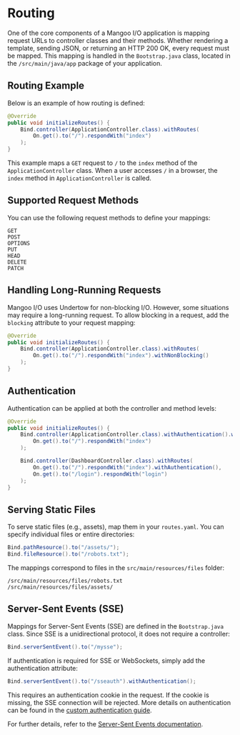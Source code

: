 # Routing

One of the core components of a Mangoo I/O application is mapping request URLs to controller classes and their methods. Whether rendering a template, sending JSON, or returning an HTTP 200 OK, every request must be mapped. This mapping is handled in the `Bootstrap.java` class, located in the `/src/main/java/app` package of your application.

## Routing Example

Below is an example of how routing is defined:

```java
@Override
public void initializeRoutes() {
    Bind.controller(ApplicationController.class).withRoutes(
        On.get().to("/").respondWith("index")
    );
}
```

This example maps a `GET` request to `/` to the `index` method of the `ApplicationController` class. When a user accesses `/` in a browser, the `index` method in `ApplicationController` is called.

## Supported Request Methods

You can use the following request methods to define your mappings:

```
GET
POST
OPTIONS
PUT
HEAD
DELETE
PATCH
```

## Handling Long-Running Requests

Mangoo I/O uses Undertow for non-blocking I/O. However, some situations may require a long-running request. To allow blocking in a request, add the `blocking` attribute to your request mapping:

```java
@Override
public void initializeRoutes() {
    Bind.controller(ApplicationController.class).withRoutes(
        On.get().to("/").respondWith("index").withNonBlocking()
    );
}
```

## Authentication

Authentication can be applied at both the controller and method levels:

```java
@Override
public void initializeRoutes() {
    Bind.controller(ApplicationController.class).withAuthentication().withRoutes(
        On.get().to("/").respondWith("index")
    );

    Bind.controller(DashboardController.class).withRoutes(
        On.get().to("/").respondWith("index").withAuthentication(),
        On.get().to("/login").respondWith("login")
    );
}
```

## Serving Static Files

To serve static files (e.g., assets), map them in your `routes.yaml`. You can specify individual files or entire directories:

```java
Bind.pathResource().to("/assets/");
Bind.fileResource().to("/robots.txt");
```

The mappings correspond to files in the `src/main/resources/files` folder:

```properties
/src/main/resources/files/robots.txt
/src/main/resources/files/assets/
```

## Server-Sent Events (SSE)

Mappings for Server-Sent Events (SSE) are defined in the `Bootstrap.java` class. Since SSE is a unidirectional protocol, it does not require a controller:

```java
Bind.serverSentEvent().to("/mysse");
```

If authentication is required for SSE or WebSockets, simply add the authentication attribute:

```java
Bind.serverSentEvent().to("/sseauth").withAuthentication();
```

This requires an authentication cookie in the request. If the cookie is missing, the SSE connection will be rejected. More details on authentication can be found in the [custom authentication guide](https://docs.mangoo.io/custom-authentication.html).

For further details, refer to the [Server-Sent Events documentation](https://docs.mangoo.io/server-sent-events.html).
